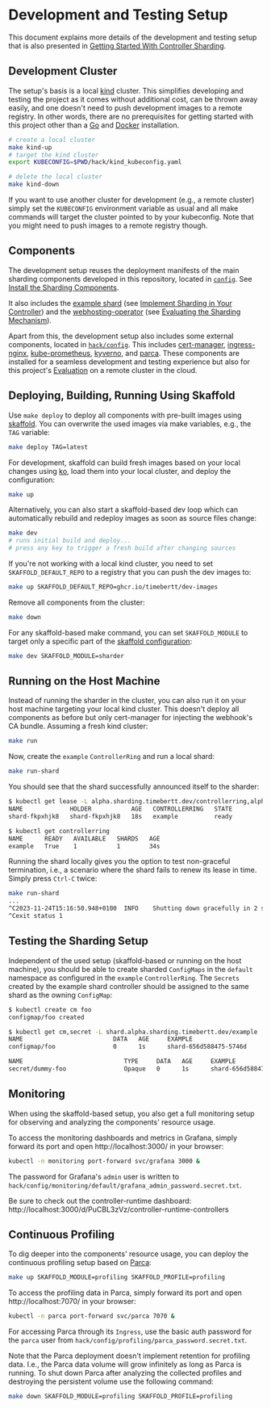 # Development and Testing Setup

This document explains more details of the development and testing setup that is also presented in [Getting Started With Controller Sharding](getting-started.md).

## Development Cluster

The setup's basis is a local [kind](https://kind.sigs.k8s.io/) cluster.
This simplifies developing and testing the project as it comes without additional cost, can be thrown away easily, and one doesn't need to push development images to a remote registry.
In other words, there are no prerequisites for getting started with this project other than a [Go](https://go.dev/) and [Docker](https://www.docker.com/) installation.

```bash
# create a local cluster
make kind-up
# target the kind cluster
export KUBECONFIG=$PWD/hack/kind_kubeconfig.yaml

# delete the local cluster
make kind-down
```

If you want to use another cluster for development (e.g., a remote cluster) simply set the `KUBECONFIG` environment variable as usual and all make commands will target the cluster pointed to by your kubeconfig.
Note that you might need to push images to a remote registry though.

## Components

The development setup reuses the deployment manifests of the main sharding components developed in this repository, located in [`config`](../config).
See [Install the Sharding Components](installation.md).

It also includes the [example shard](../pkg/shard) (see [Implement Sharding in Your Controller](implement-sharding.md)) and the [webhosting-operator](../webhosting-operator/README.md) (see [Evaluating the Sharding Mechanism](evaluation.md)).

Apart from this, the development setup also includes some external components, located in [`hack/config`](../hack/config).
This includes [cert-manager](https://cert-manager.io/), [ingress-nginx](https://kubernetes.github.io/ingress-nginx/), [kube-prometheus](https://github.com/prometheus-operator/kube-prometheus), [kyverno](https://kyverno.io/), and [parca](https://parca.dev/).
These components are installed for a seamless development and testing experience but also for this project's [Evaluation](evaluation.md) on a remote cluster in the cloud.

## Deploying, Building, Running Using Skaffold

Use `make deploy` to deploy all components with pre-built images using [skaffold](https://skaffold.dev/).
You can overwrite the used images via make variables, e.g., the `TAG` variable:

```bash
make deploy TAG=latest
```

For development, skaffold can build fresh images based on your local changes using [ko](https://ko.build/), load them into your local cluster, and deploy the configuration:

```bash
make up
```

Alternatively, you can also start a skaffold-based dev loop which can automatically rebuild and redeploy images as soon as source files change:

```bash
make dev
# runs initial build and deploy...
# press any key to trigger a fresh build after changing sources
```

If you're not working with a local kind cluster, you need to set `SKAFFOLD_DEFAULT_REPO` to a registry that you can push the dev images to:

```bash
make up SKAFFOLD_DEFAULT_REPO=ghcr.io/timebertt/dev-images
```

Remove all components from the cluster:

```bash
make down
```

For any skaffold-based make command, you can set `SKAFFOLD_MODULE` to target only a specific part of the [skaffold configuration](../hack/config/skaffold.yaml):

```bash
make dev SKAFFOLD_MODULE=sharder
```

## Running on the Host Machine

Instead of running the sharder in the cluster, you can also run it on your host machine targeting your local kind cluster.
This doesn't deploy all components as before but only cert-manager for injecting the webhook's CA bundle.
Assuming a fresh kind cluster:

```bash
make run
```

Now, create the `example` `ControllerRing` and run a local shard:

```bash
make run-shard
```

You should see that the shard successfully announced itself to the sharder:

```bash
$ kubectl get lease -L alpha.sharding.timebertt.dev/controllerring,alpha.sharding.timebertt.dev/state
NAME             HOLDER           AGE   CONTROLLERRING   STATE
shard-fkpxhjk8   shard-fkpxhjk8   18s   example          ready

$ kubectl get controllerring
NAME      READY   AVAILABLE   SHARDS   AGE
example   True    1           1        34s
```

Running the shard locally gives you the option to test non-graceful termination, i.e., a scenario where the shard fails to renew its lease in time.
Simply press `Ctrl-C` twice:

```bash
make run-shard
...
^C2023-11-24T15:16:50.948+0100	INFO	Shutting down gracefully in 2 seconds, send another SIGINT or SIGTERM to shutdown non-gracefully
^Cexit status 1
```

## Testing the Sharding Setup

Independent of the used setup (skaffold-based or running on the host machine), you should be able to create sharded `ConfigMaps` in the `default` namespace as configured in the `example` `ControllerRing`.
The `Secrets` created by the example shard controller should be assigned to the same shard as the owning `ConfigMap`:

```bash
$ kubectl create cm foo
configmap/foo created

$ kubectl get cm,secret -L shard.alpha.sharding.timebertt.dev/example
NAME                         DATA   AGE     EXAMPLE
configmap/foo                0      1s      shard-656d588475-5746d

NAME                            TYPE     DATA   AGE     EXAMPLE
secret/dummy-foo                Opaque   0      1s      shard-656d588475-5746d
```

## Monitoring

When using the skaffold-based setup, you also get a full monitoring setup for observing and analyzing the components' resource usage.

To access the monitoring dashboards and metrics in Grafana, simply forward its port and open http://localhost:3000/ in your browser:

```bash
kubectl -n monitoring port-forward svc/grafana 3000 &
```

The password for Grafana's `admin` user is written to `hack/config/monitoring/default/grafana_admin_password.secret.txt`.

Be sure to check out the controller-runtime dashboard: http://localhost:3000/d/PuCBL3zVz/controller-runtime-controllers

## Continuous Profiling

To dig deeper into the components' resource usage, you can deploy the continuous profiling setup based on [Parca](https://parca.dev/):

```bash
make up SKAFFOLD_MODULE=profiling SKAFFOLD_PROFILE=profiling
```

To access the profiling data in Parca, simply forward its port and open http://localhost:7070/ in your browser:

```bash
kubectl -n parca port-forward svc/parca 7070 &
```

For accessing Parca through its `Ingress`, use the basic auth password for the `parca` user from `hack/config/profiling/parca_password.secret.txt`.

Note that the Parca deployment doesn't implement retention for profiling data.
I.e., the Parca data volume will grow infinitely as long as Parca is running.
To shut down Parca after analyzing the collected profiles and destroying the persistent volume use the following command:

```bash
make down SKAFFOLD_MODULE=profiling SKAFFOLD_PROFILE=profiling
```
